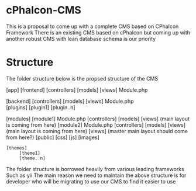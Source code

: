 cPhalcon-CMS
============

This is a proposal to come up with a complete CMS based on CPhalcon Framework
There is an existing CMS based on cPhalcon but coming up with another robust CMS with lean database schema is our priority


Structure
================================================================================
The folder structure below is the propsed structure of the CMS

[app]
 [frontend]
	   [controllers]
	   [models]
	   [views]
	   Module.php
    
 [backend]
       [controllers]
	   [models]
	   [views]
	   Module.php  
 [plugins]
   [plugin1]
   [plugin..n]

 [modules]
   [module1]
        Module.php
	    [controllers]
	    [models]
	    [views]
	        (main layout is coming from here)
   [module2]
        Module.php
	    [controllers]
	    [models]
	    [views]
	        (main layout is coming from here)
 [views]
    (master main layout should come from here?)
 [public]
    [css]
    [js]
    [images]

	[themes]
	     [theme1]
	     [theme..n]

	      
The folder structure is borrowed heavily from various leading frameworks Such as yii
The main reason we need to maintain the above structure is for developer who will be migrating to use our CMS to find it easier to use